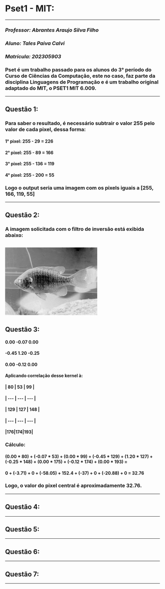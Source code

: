 # Pset1 - MIT:
---
### *Professor: Abrantes Araujo Silva Filho*
### *Aluno: Tales Paiva Calvi*
### *Matrícula: 202305903*
### Pset é um trabalho passado para os alunos do 3° período do Curso de Ciências da Computação, este no caso, faz parte da disciplina Linguagens de Programação e é um trabalho original adaptado do MIT, o PSET1 MIT 6.009.
---
## Questão 1:
### Para saber o resultado, é necessário subtrair o valor 255 pelo valor de cada pixel, dessa forma:
#### 1° pixel: 255 - 29 = 226
#### 2° pixel: 255 - 89 = 166
#### 3° pixel: 255 - 136 = 119
#### 4° pixel: 255 - 200 = 55

### Logo o output seria uma imagem com os pixels iguais a [255, 166, 119, 55]
---
## Questão 2:
### A imagem solicitada com o filtro de inversão está exibida abaixo:
![bluegill_invertida](bluegill_INVERTIDA.png)
---
## Questão 3:
#### 0.00 -0.07 0.00       
#### -0.45 1.20 -0.25
#### 0.00 -0.12 0.00
#### Aplicando correlação desse kernel à:
#### | 80  | 53  | 99  |
#### | --- | --- | --- |
#### | 129 | 127 | 148 |
#### | --- | --- | --- |
#### |176|174|193|
### Cálculo:
#### (0.00 * 80) + (-0.07 * 53) + (0.00 * 99) + (-0.45 * 129) + (1.20 * 127) + (-0.25 * 148) + (0.00 * 175) + (-0.12 * 174) + (0.00 * 193) =
#### 0 + (-3.71) + 0 + (-58.05) + 152.4 + (-37) + 0 + (-20.88) + 0 = 32.76
### Logo, o valor do pixel central é aproximadamente 32.76.
---
## Questão 4:
---
## Questão 5:
---
## Questão 6:
---
## Questão 7:
---
